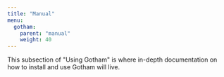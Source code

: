 ```yaml
---
title: "Manual"
menu:
  gotham:
    parent: "manual"
    weight: 40
---
```


This subsection of "Using Gotham" is where in-depth documentation on how to install and use Gotham will live.
